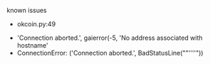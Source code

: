 known issues

- okcoin.py:49
* 'Connection aborted.', gaierror(-5, 'No address associated with hostname'
* ConnectionError: ('Connection aborted.', BadStatusLine(""''''"))
